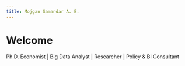 ```yaml
---
title: Mojgan Samandar A. E.
---
```


# Welcome


Ph.D. Economist | Big Data Analyst | Researcher | Policy & BI Consultant



